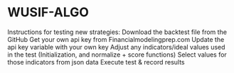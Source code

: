# WUSIF-ALGO
Instructions for testing new strategies:
Download the backtest file from the GitHub
Get your own api key from Financialmodelingprep.com
Update the api key variable with your own key
Adjust any indicators/ideal values used in the test 
(Initialization, and normalize +  score functions)
Select values for those indicators from json data 
Execute test & record results

